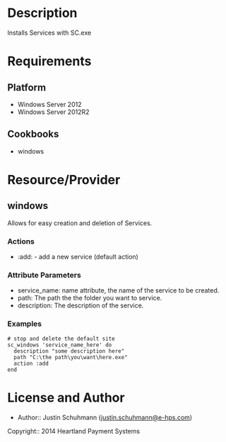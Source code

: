 Description
===========
Installs Services with SC.exe

Requirements
============

Platform
--------
* Windows Server 2012
* Windows Server 2012R2

Cookbooks
---------
* windows

Resource/Provider
=================

windows
---------

Allows for easy creation and deletion of Services.

### Actions

- :add: - add a new service (default action)

### Attribute Parameters

- service_name: name attribute, the name of the service to be created.
- path: The path the the folder you want to service.
- description: The description of the service.

### Examples
```
# stop and delete the default site
sc_windows 'service_name_here' do
  description "some description here"
  path "C:\the path\you\want\here.exe"
  action :add
end
```

License and Author
==================

* Author:: Justin Schuhmann (<justin.schuhmann@e-hps.com>)

Copyright:: 2014 Heartland Payment Systems
